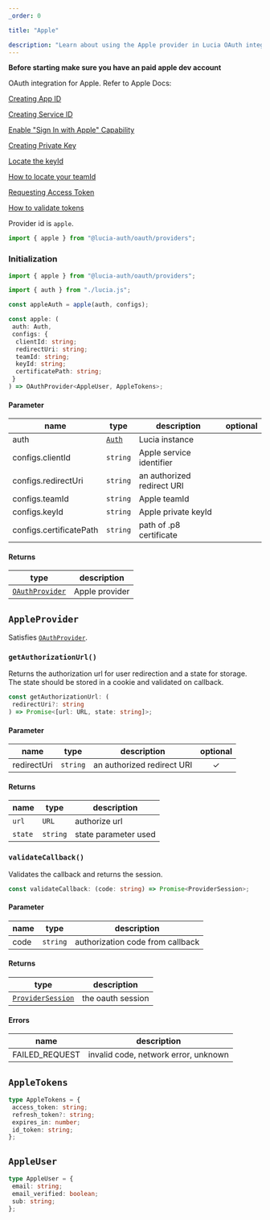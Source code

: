 ```yaml
---
_order: 0

title: "Apple"

description: "Learn about using the Apple provider in Lucia OAuth integration"
---
```


**Before starting make sure you have an paid apple dev account**

OAuth integration for Apple. Refer to Apple Docs:

[Creating App ID](https://developer.apple.com/help/account/manage-identifiers/register-an-app-id/)

[Creating Service ID](https://developer.apple.com/help/account/manage-identifiers/register-a-services-id)

[Enable "Sign In with Apple" Capability](https://developer.apple.com/help/account/manage-identifiers/enable-app-capabilities)

[Creating Private Key](https://developer.apple.com/help/account/manage-keys/create-a-private-key)

[Locate the keyId](https://developer.apple.com/help/account/manage-keys/get-a-key-identifier)

[How to locate your teamId](https://developer.apple.com/help/account/manage-your-team/locate-your-team-id)

[Requesting Access Token](https://developer.apple.com/documentation/sign_in_with_apple/request_an_authorization_to_the_sign_in_with_apple_server)

[How to validate tokens](https://developer.apple.com/documentation/sign_in_with_apple/generate_and_validate_tokens)

Provider id is `apple`.

```ts
import { apple } from "@lucia-auth/oauth/providers";
```

### Initialization

```ts
import { apple } from "@lucia-auth/oauth/providers";

import { auth } from "./lucia.js";

const appleAuth = apple(auth, configs);
```

```ts
const apple: (
 auth: Auth,
 configs: {
  clientId: string;
  redirectUri: string;
  teamId: string;
  keyId: string;
  certificatePath: string;
 }
) => OAuthProvider<AppleUser, AppleTokens>;
```

#### Parameter

| name                    | type                                 | description                | optional |
| ----------------------- | ------------------------------------ | -------------------------- | :------: |
| auth                    | [`Auth`](/reference/lucia-auth/auth) | Lucia instance             |          |
| configs.clientId        | `string`                             | Apple service identifier   |          |
| configs.redirectUri     | `string`                             | an authorized redirect URI |          |
| configs.teamId          | `string`                             | Apple teamId               |          |
| configs.keyId           | `string`                             | Apple private keyId        |          |
| configs.certificatePath | `string`                             | path of .p8 certificate    |          |

#### Returns

| type                                              | description    |
| ------------------------------------------------- | -------------- |
| [`OAuthProvider`](/reference/oauth/oauthprovider) | Apple provider |

## `AppleProvider`

Satisfies [`OAuthProvider`](/reference/oauth/oauthprovider).

### `getAuthorizationUrl()`

Returns the authorization url for user redirection and a state for storage. The state should be stored in a cookie and validated on callback.

```ts
const getAuthorizationUrl: (
 redirectUri?: string
) => Promise<[url: URL, state: string]>;
```

#### Parameter

| name | type | description | optional |
| ----------- | -------- | -------------------------- | :------: |
| redirectUri | `string` | an authorized redirect URI | ✓ |

#### Returns

| name | type | description |
| ------- | -------- | -------------------- |
| `url` | `URL` | authorize url |
| `state` | `string` | state parameter used |

### `validateCallback()`

Validates the callback and returns the session.

```ts
const validateCallback: (code: string) => Promise<ProviderSession>;
```

#### Parameter

| name | type | description |
| ---- | -------- | -------------------------------- |
| code | `string` | authorization code from callback |

#### Returns

| type | description |
| ----------------------------------------------------- | ----------------- |
| [`ProviderSession`](/reference/oauth/providersession) | the oauth session |

#### Errors

| name | description |
| -------------- | ------------------------------------ |
| FAILED_REQUEST | invalid code, network error, unknown |

## `AppleTokens`

```ts
type AppleTokens = {
 access_token: string;
 refresh_token?: string;
 expires_in: number;
 id_token: string;
};
```

## `AppleUser`

```ts
type AppleUser = {
 email: string;
 email_verified: boolean;
 sub: string;
};
```
